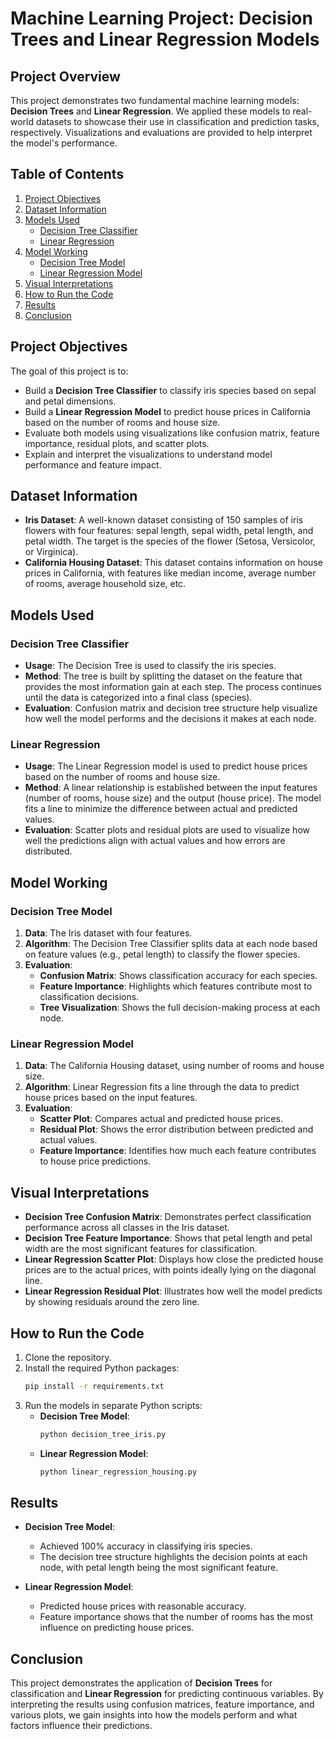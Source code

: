 # Machine Learning Project: Decision Trees and Linear Regression Models

## Project Overview

This project demonstrates two fundamental machine learning models: **Decision Trees** and **Linear Regression**. We applied these models to real-world datasets to showcase their use in classification and prediction tasks, respectively. Visualizations and evaluations are provided to help interpret the model's performance.

## Table of Contents

1. [Project Objectives](#project-objectives)
2. [Dataset Information](#dataset-information)
3. [Models Used](#models-used)
    - [Decision Tree Classifier](#decision-tree-classifier)
    - [Linear Regression](#linear-regression)
4. [Model Working](#model-working)
    - [Decision Tree Model](#decision-tree-model)
    - [Linear Regression Model](#linear-regression-model)
5. [Visual Interpretations](#visual-interpretations)
6. [How to Run the Code](#how-to-run-the-code)
7. [Results](#results)
8. [Conclusion](#conclusion)

## Project Objectives

The goal of this project is to:
- Build a **Decision Tree Classifier** to classify iris species based on sepal and petal dimensions.
- Build a **Linear Regression Model** to predict house prices in California based on the number of rooms and house size.
- Evaluate both models using visualizations like confusion matrix, feature importance, residual plots, and scatter plots.
- Explain and interpret the visualizations to understand model performance and feature impact.

## Dataset Information

- **Iris Dataset**: A well-known dataset consisting of 150 samples of iris flowers with four features: sepal length, sepal width, petal length, and petal width. The target is the species of the flower (Setosa, Versicolor, or Virginica).
- **California Housing Dataset**: This dataset contains information on house prices in California, with features like median income, average number of rooms, average household size, etc.

## Models Used

### Decision Tree Classifier

- **Usage**: The Decision Tree is used to classify the iris species.
- **Method**: The tree is built by splitting the dataset on the feature that provides the most information gain at each step. The process continues until the data is categorized into a final class (species).
- **Evaluation**: Confusion matrix and decision tree structure help visualize how well the model performs and the decisions it makes at each node.

### Linear Regression

- **Usage**: The Linear Regression model is used to predict house prices based on the number of rooms and house size.
- **Method**: A linear relationship is established between the input features (number of rooms, house size) and the output (house price). The model fits a line to minimize the difference between actual and predicted values.
- **Evaluation**: Scatter plots and residual plots are used to visualize how well the predictions align with actual values and how errors are distributed.

## Model Working

### Decision Tree Model

1. **Data**: The Iris dataset with four features.
2. **Algorithm**: The Decision Tree Classifier splits data at each node based on feature values (e.g., petal length) to classify the flower species.
3. **Evaluation**: 
    - **Confusion Matrix**: Shows classification accuracy for each species.
    - **Feature Importance**: Highlights which features contribute most to classification decisions.
    - **Tree Visualization**: Shows the full decision-making process at each node.

### Linear Regression Model

1. **Data**: The California Housing dataset, using number of rooms and house size.
2. **Algorithm**: Linear Regression fits a line through the data to predict house prices based on the input features.
3. **Evaluation**:
    - **Scatter Plot**: Compares actual and predicted house prices.
    - **Residual Plot**: Shows the error distribution between predicted and actual values.
    - **Feature Importance**: Identifies how much each feature contributes to house price predictions.

## Visual Interpretations

- **Decision Tree Confusion Matrix**: Demonstrates perfect classification performance across all classes in the Iris dataset.
- **Decision Tree Feature Importance**: Shows that petal length and petal width are the most significant features for classification.
- **Linear Regression Scatter Plot**: Displays how close the predicted house prices are to the actual prices, with points ideally lying on the diagonal line.
- **Linear Regression Residual Plot**: Illustrates how well the model predicts by showing residuals around the zero line.

## How to Run the Code

1. Clone the repository.
2. Install the required Python packages:
    ```bash
    pip install -r requirements.txt
    ```
3. Run the models in separate Python scripts:
    - **Decision Tree Model**:
      ```bash
      python decision_tree_iris.py
      ```
    - **Linear Regression Model**:
      ```bash
      python linear_regression_housing.py
      ```

## Results

- **Decision Tree Model**:
    - Achieved 100% accuracy in classifying iris species.
    - The decision tree structure highlights the decision points at each node, with petal length being the most significant feature.
  
- **Linear Regression Model**:
    - Predicted house prices with reasonable accuracy.
    - Feature importance shows that the number of rooms has the most influence on predicting house prices.

## Conclusion

This project demonstrates the application of **Decision Trees** for classification and **Linear Regression** for predicting continuous variables. By interpreting the results using confusion matrices, feature importance, and various plots, we gain insights into how the models perform and what factors influence their predictions.
